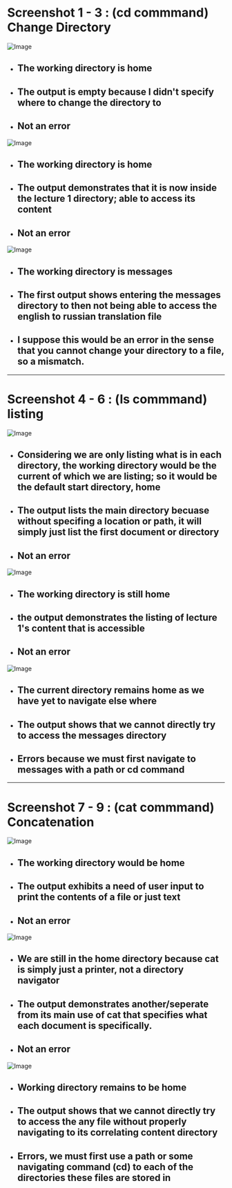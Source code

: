 # Screenshot 1 - 3 : (cd commmand) Change Directory 
![Image](ScreenShot_1.png)
* ## The working directory is home
* ## The output is empty because I didn't specify where to change the directory to
* ## Not an error

![Image](ScreenShot_2.png)
* ## The working directory is home
* ## The output demonstrates that it is now inside the lecture 1 directory; able to access its content
* ## Not an error

![Image](ScreenShot_3.png)
* ## The working directory is messages
* ## The first output shows entering the messages directory to then not being able to access the english to russian translation file
* ## I suppose this would be an error in the sense that you cannot change your directory to a file, so a mismatch.

--- 

# Screenshot 4 - 6 : (ls commmand) listing
![Image](ScreenShot_4.png)
* ## Considering we are only listing what is in each directory, the working directory would be the current of which we are listing; so it would be the default start directory, home
* ## The output lists the main directory becuase without specifing a location or path, it will simply just list the first document or directory
* ## Not an error

![Image](ScreenShot_5.png)
* ## The working directory is still home
* ## the output demonstrates the listing of lecture 1's content that is accessible
* ## Not an error

![Image](ScreenShot_6.png)
* ## The current directory remains home as we have yet to navigate else where
* ## The output shows that we cannot directly try to access the messages directory 
* ## Errors because we must first navigate to messages with a path or cd command

---

# Screenshot 7 - 9 : (cat commmand) Concatenation
![Image](ScreenShot_7.png)
* ## The working directory would be home
* ## The output exhibits a need of user input to print the contents of a file or just text
* ## Not an error

![Image](ScreenShot_8.png)
* ## We are still in the home directory because cat is simply just a printer, not a directory navigator
* ## The output demonstrates another/seperate from its main use of cat that specifies what each document is specifically.
* ## Not an error

![Image](ScreenShot_9.png)
* ## Working directory remains to be home 
* ## The output shows that we cannot directly try to access the any file without properly navigating to its correlating content directory
* ## Errors, we must first use a path or some navigating command (cd) to each of the directories these files are stored in
